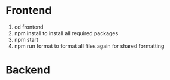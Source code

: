 # Frontend
1. cd frontend
2. npm install to install all required packages
3. npm start
4. npm run format to format all files again for shared formatting

# Backend
